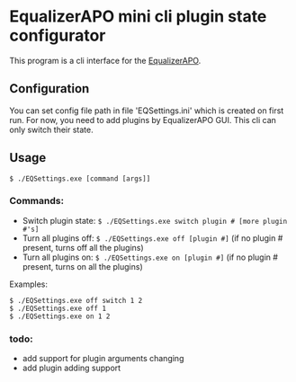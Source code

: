 # EqualizerAPO mini cli plugin state configurator

This program is a cli interface for the [EqualizerAPO](https://sourceforge.net/projects/equalizerapo/).  

## Configuration
You can set config file path in file 'EQSettings.ini' which is created on first run.
For now, you need to add plugins by EqualizerAPO GUI. This cli can only switch their state. 

## Usage
`$ ./EQSettings.exe [command [args]]`
### Commands:
- Switch plugin state: `$ ./EQSettings.exe switch plugin # [more plugin #'s]`
- Turn all plugins off: `$ ./EQSettings.exe off [plugin #]` (if no plugin # present, turns off all the plugins)
- Turn all plugins on: `$ ./EQSettings.exe on [plugin #]`  (if no plugin # present, turns on all the plugins)

Examples:
    
    $ ./EQSettings.exe off switch 1 2
    $ ./EQSettings.exe off 1
    $ ./EQSettings.exe on 1 2  

### todo:
- add support for plugin arguments changing
- add plugin adding support

  